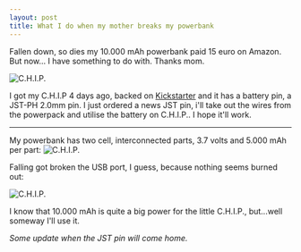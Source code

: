 ```yaml
---
layout: post
title: What I do when my mother breaks my powerbank
---
```



Fallen down, so dies my 10.000 mAh powerbank paid 15 euro on Amazon. But now... I have something to do with. Thanks mom.

![C.H.I.P.]({{site.baseurl}}/images/chip.jpg)

I got my C.H.I.P 4 days ago, backed on [Kickstarter](https://www.kickstarter.com/projects/1598272670/chip-the-worlds-first-9-computer) and it has a battery pin, a JST-PH 2.0mm pin. I just ordered a news JST pin, i'll take out the wires from the powerpack and utilise the battery on C.H.I.P.. I hope it'll work.

---

My powerbank has two cell, interconnected parts, 3.7 volts and 5.000 mAh per part: 
![C.H.I.P.]({{site.baseurl}}/images/batt1.jpg)

Falling got broken the USB port, I guess, because nothing seems burned out:

![C.H.I.P.]({{site.baseurl}}/images/batt3.jpg)

I know that 10.000 mAh is quite a big power for the little C.H.I.P., but...well someway I'll use it. 

*Some update when the JST pin will come home.*

